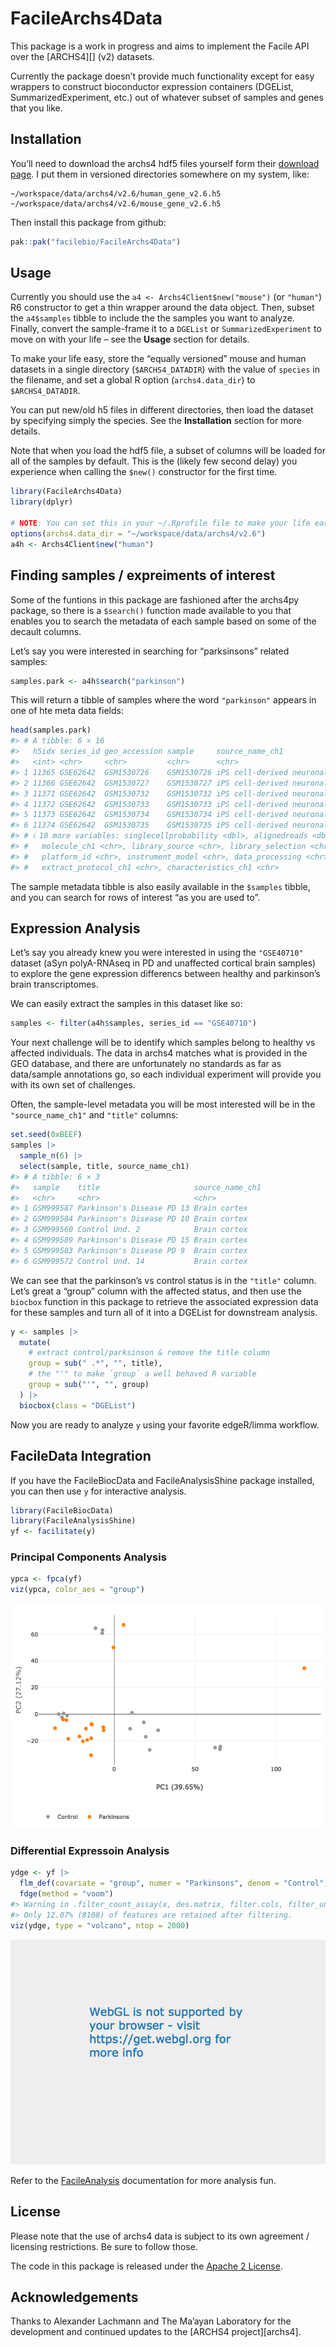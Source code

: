 
<!-- README.md is generated from README.Rmd. Please edit that file -->

# FacileArchs4Data

This package is a work in progress and aims to implement the Facile API
over the \[ARCHS4\]\[\] (v2) datasets.

Currently the package doesn’t provide much functionality except for easy
wrappers to construct bioconductor expression containers (DGEList,
SummarizedExperiment, etc.) out of whatever subset of samples and genes
that you like.

## Installation

You’ll need to download the archs4 hdf5 files yourself form their
[download page](https://archs4.org/download). I put them in versioned
directories somewhere on my system, like:

    ~/workspace/data/archs4/v2.6/human_gene_v2.6.h5
    ~/workspace/data/archs4/v2.6/mouse_gene_v2.6.h5

Then install this package from github:

``` r
pak::pak("facilebio/FacileArchs4Data")
```

## Usage

Currently you should use the `a4 <- Archs4Client$new("mouse")` (or
`"human"`) R6 constructor to get a thin wrapper around the data object.
Then, subset the `a4$samples` tibble to include the the samples you want
to analyze. Finally, convert the sample-frame it to a `DGEList` or
`SummarizedExperiment` to move on with your life – see the **Usage**
section for details.

To make your life easy, store the “equally versioned” mouse and human
datasets in a single directory (`$ARCHS4_DATADIR`) with the value of
`species` in the filename, and set a global R option (`archs4.data_dir`)
to `$ARCHS4_DATADIR`.

You can put new/old h5 files in different directories, then load the
dataset by specifying simply the species. See the **Installation**
section for more details.

Note that when you load the hdf5 file, a subset of columns will be
loaded for all of the samples by default. This is the (likely few second
delay) you experience when calling the `$new()` constructor for the
first time.

``` r
library(FacileArchs4Data)
library(dplyr)

# NOTE: You can set this in your ~/.Rprofile file to make your life easier
options(archs4.data_dir = "~/workspace/data/archs4/v2.6")
a4h <- Archs4Client$new("human")
```

## Finding samples / expreiments of interest

Some of the funtions in this package are fashioned after the archs4py
package, so there is a `$search()` function made available to you that
enables you to search the metadata of each sample based on some of the
decault columns.

Let’s say you were interested in searching for “parksinsons” related
samples:

``` r
samples.park <- a4h$search("parkinson")
```

This will return a tibble of samples where the word `"parkinson"`
appears in one of hte meta data fields:

``` r
head(samples.park)
#> # A tibble: 6 × 16
#>   h5idx series_id geo_accession sample     source_name_ch1                 title
#>   <int> <chr>     <chr>         <chr>      <chr>                           <chr>
#> 1 11365 GSE62642  GSM1530726    GSM1530726 iPS cell-derived neuronal samp… Spor…
#> 2 11366 GSE62642  GSM1530727    GSM1530727 iPS cell-derived neuronal samp… Spor…
#> 3 11371 GSE62642  GSM1530732    GSM1530732 iPS cell-derived neuronal samp… PD-1…
#> 4 11372 GSE62642  GSM1530733    GSM1530733 iPS cell-derived neuronal samp… PD-1…
#> 5 11373 GSE62642  GSM1530734    GSM1530734 iPS cell-derived neuronal samp… PD-2…
#> 6 11374 GSE62642  GSM1530735    GSM1530735 iPS cell-derived neuronal samp… PD-2…
#> # ℹ 10 more variables: singlecellprobability <dbl>, alignedreads <dbl>,
#> #   molecule_ch1 <chr>, library_source <chr>, library_selection <chr>,
#> #   platform_id <chr>, instrument_model <chr>, data_processing <chr>,
#> #   extract_protocol_ch1 <chr>, characteristics_ch1 <chr>
```

The sample metadata tibble is also easily available in the `$samples`
tibble, and you can search for rows of interest “as you are used to”.

## Expression Analysis

Let’s say you already knew you were interested in using the `"GSE40710"`
dataset (aSyn polyA-RNAseq in PD and unaffected cortical brain samples)
to explore the gene expression differencs between healthy and
parkinson’s brain transcriptomes.

We can easily extract the samples in this dataset like so:

``` r
samples <- filter(a4h$samples, series_id == "GSE40710")
```

Your next challenge will be to identify which samples belong to healthy
vs affected individuals. The data in archs4 matches what is provided in
the GEO database, and there are unfortunately no standards as far as
data/sample annotations go, so each individual experiment will provide
you with its own set of challenges.

Often, the sample-level metadata you will be most interested will be in
the `"source_name_ch1"` and `"title"` columns:

``` r
set.seed(0xBEEF)
samples |> 
  sample_n(6) |> 
  select(sample, title, source_name_ch1)
#> # A tibble: 6 × 3
#>   sample    title                     source_name_ch1
#>   <chr>     <chr>                     <chr>          
#> 1 GSM999587 Parkinson's Disease PD 13 Brain cortex   
#> 2 GSM999584 Parkinson's Disease PD 10 Brain cortex   
#> 3 GSM999560 Control Und. 2            Brain cortex   
#> 4 GSM999589 Parkinson's Disease PD 15 Brain cortex   
#> 5 GSM999583 Parkinson's Disease PD 9  Brain cortex   
#> 6 GSM999572 Control Und. 14           Brain cortex
```

We can see that the parkinson’s vs control status is in the `"title"`
column. Let’s great a “group” column with the affected status, and then
use the `biocbox` function in this package to retrieve the associated
expression data for these samples and turn all of it into a DGEList for
downstream analysis.

``` r
y <- samples |> 
  mutate(
    # extract control/parksinson & remove the title column
    group = sub(" .*", "", title),
    # the "'" to make `group` a well behaved R variable
    group = sub("'", "", group)
  ) |> 
  biocbox(class = "DGEList")
```

Now you are ready to analyze `y` using your favorite edgeR/limma
workflow.

## FacileData Integration

If you have the FacileBiocData and FacileAnalysisShine package
installed, you can then use `y` for interactive analysis.

``` r
library(FacileBiocData)
library(FacileAnalysisShine)
yf <- facilitate(y)
```

### Principal Components Analysis

``` r
ypca <- fpca(yf)
viz(ypca, color_aes = "group")
```

![](man/figures/unnamed-chunk-9-1.png)<!-- -->

### Differential Expressoin Analysis

``` r
ydge <- yf |> 
  flm_def(covariate = "group", numer = "Parkinsons", denom = "Control") |> 
  fdge(method = "voom")
#> Warning in .filter_count_assay(x, des.matrix, filter.cols, filter_universe, :
#> Only 12.07% (8108) of features are retained after filtering.
viz(ydge, type = "volcano", ntop = 2000)
```

![](man/figures/unnamed-chunk-10-1.png)<!-- -->

Refer to the
[FacileAnalysis](https://facilebio.github.io/FacileAnalysis/)
documentation for more analysis fun.

## License

Please note that the use of archs4 data is subject to its own agreement
/ licensing restrictions. Be sure to follow those.

The code in this package is released under the [Apache 2
License](https://www.apache.org/licenses/LICENSE-2.0).

## Acknowledgements

Thanks to Alexander Lachmann and The Ma’ayan Laboratory for the
development and continued updates to the \[ARCHS4 project\]\[archs4\].

